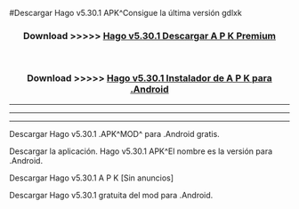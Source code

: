#Descargar Hago v5.30.1 APK^Consigue la última versión gdlxk



<div align="center">
<h3>Download >>>>> <a href="https://es-sites.web.app/?es= Hago v5.30.1">Hago v5.30.1 Descargar A P K Premium</a></h3><br>

<h3>Download >>>>> <a href="https://es-sites.web.app/?es= Hago v5.30.1">Hago v5.30.1 Instalador de A P K para .Android</a></h3>
</div>


----------------------------------------------------------

----------------------------------------------------------

----------------------------------------------------------

Descargar Hago v5.30.1 .APK^MOD^ para .Android gratis.

Descargar la aplicación. Hago v5.30.1 APK^El nombre es la versión para .Android.

Descargar Hago v5.30.1 A P K [Sin anuncios]

Descargar Hago v5.30.1 gratuita del mod para .Android.